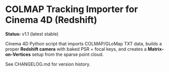 # COLMAP Tracking Importer for Cinema 4D (Redshift)

**Status:** v1.1 (latest stable)

Cinema 4D Python script that imports COLMAP/GLoMap TXT data, builds a proper **Redshift camera** with baked PSR + focal keys, and creates a **Matrix-on-Vertices** setup from the sparse point cloud.

See CHANGELOG.md for version history.
